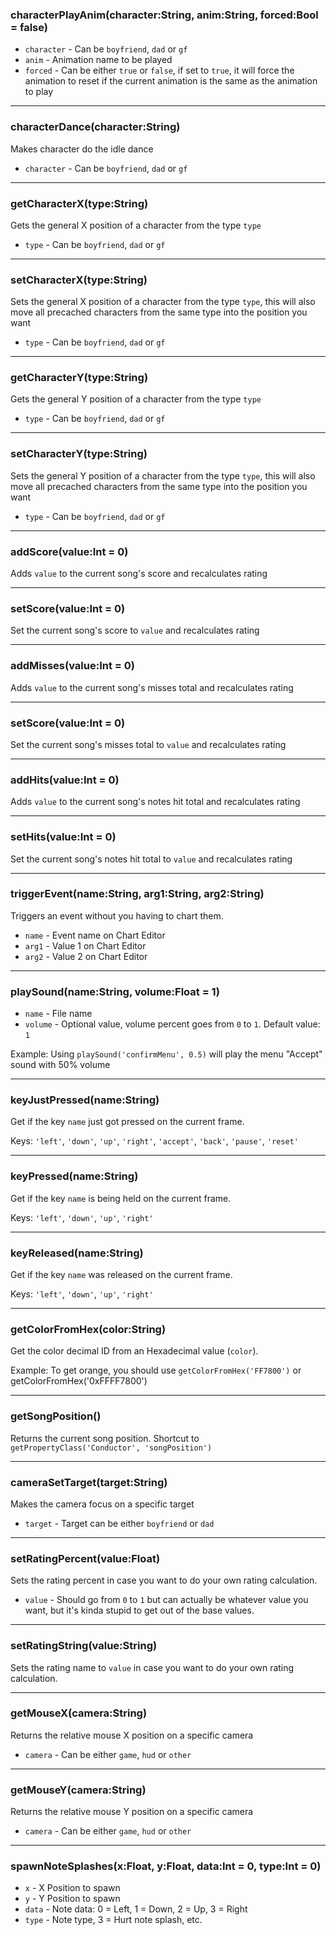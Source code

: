 ### characterPlayAnim(character:String, anim:String, forced:Bool = false)
* `character` - Can be `boyfriend`, `dad` or `gf`
* `anim` - Animation name to be played
* `forced` - Can be either `true` or `false`, if set to `true`, it will force the animation to reset if the current animation is the same as the animation to play
_______________________
### characterDance(character:String)
Makes character do the idle dance
* `character` - Can be `boyfriend`, `dad` or `gf`
_______________________
### getCharacterX(type:String)
Gets the general X position of a character from the type `type`
* `type` - Can be `boyfriend`, `dad` or `gf`
_______________________
### setCharacterX(type:String)
Sets the general X position of a character from the type `type`, this will also move all precached characters from the same type into the position you want
* `type` - Can be `boyfriend`, `dad` or `gf`
_______________________
### getCharacterY(type:String)
Gets the general Y position of a character from the type `type`
* `type` - Can be `boyfriend`, `dad` or `gf`
_______________________
### setCharacterY(type:String)
Sets the general Y position of a character from the type `type`, this will also move all precached characters from the same type into the position you want
* `type` - Can be `boyfriend`, `dad` or `gf`
_______________________
### addScore(value:Int = 0)
Adds `value` to the current song's score and recalculates rating
_______________________
### setScore(value:Int = 0)
Set the current song's score to `value` and recalculates rating
_______________________
### addMisses(value:Int = 0)
Adds `value` to the current song's misses total and recalculates rating
_______________________
### setScore(value:Int = 0)
Set the current song's misses total to `value` and recalculates rating
_______________________
### addHits(value:Int = 0)
Adds `value` to the current song's notes hit total and recalculates rating
_______________________
### setHits(value:Int = 0)
Set the current song's notes hit total to `value` and recalculates rating
_______________________
### triggerEvent(name:String, arg1:String, arg2:String)
Triggers an event without you having to chart them.
* `name` - Event name on Chart Editor
* `arg1` - Value 1 on Chart Editor
* `arg2` - Value 2 on Chart Editor
_______________________
### playSound(name:String, volume:Float = 1)
* `name` - File name
* `volume` - Optional value, volume percent goes from `0` to `1`. Default value: `1`

Example: Using `playSound('confirmMenu', 0.5)` will play the menu "Accept" sound with 50% volume
_______________________
### keyJustPressed(name:String)
Get if the key `name` just got pressed on the current frame.

Keys: `'left'`, `'down'`, `'up'`, `'right'`, `'accept'`, `'back'`, `'pause'`, `'reset'`
_______________________
### keyPressed(name:String)
Get if the key `name` is being held on the current frame.

Keys: `'left'`, `'down'`, `'up'`, `'right'`
_______________________
### keyReleased(name:String)
Get if the key `name` was released on the current frame.

Keys: `'left'`, `'down'`, `'up'`, `'right'`
_______________________
### getColorFromHex(color:String)
Get the color decimal ID from an Hexadecimal value (`color`).

Example: To get orange, you should use `getColorFromHex('FF7800')` or getColorFromHex('0xFFFF7800')
_______________________
### getSongPosition()
Returns the current song position. Shortcut to `getPropertyClass('Conductor', 'songPosition')`
_______________________
### cameraSetTarget(target:String)
Makes the camera focus on a specific target
* `target` - Target can be either `boyfriend` or `dad`
_______________________
### setRatingPercent(value:Float)
Sets the rating percent in case you want to do your own rating calculation.
* `value` - Should go from `0` to `1` but can actually be whatever value you want, but it's kinda stupid to get out of the base values.
_______________________
### setRatingString(value:String)
Sets the rating name to `value` in case you want to do your own rating calculation.
_______________________
### getMouseX(camera:String)
Returns the relative mouse X position on a specific camera
* `camera` - Can be either `game`, `hud` or `other`
_______________________
### getMouseY(camera:String)
Returns the relative mouse Y position on a specific camera
* `camera` - Can be either `game`, `hud` or `other`
_______________________
### spawnNoteSplashes(x:Float, y:Float, data:Int = 0, type:Int = 0)
* `x` - X Position to spawn
* `y` - Y Position to spawn
* `data` - Note data: 0 = Left, 1 = Down, 2 = Up, 3 = Right
* `type` - Note type, 3 = Hurt note splash, etc.